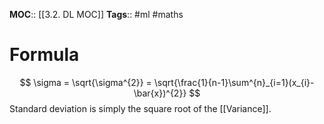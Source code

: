 **MOC**:: [[3.2. DL MOC]]
**Tags**:: #ml #maths 

# Formula
$$
\sigma = \sqrt{\sigma^{2}} = \sqrt{\frac{1}{n-1}\sum^{n}_{i=1}(x_{i}-\bar{x})^{2}}
$$
Standard deviation is simply the square root of the [[Variance]].